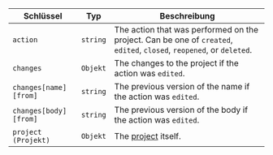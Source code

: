 | Schlüssel             | Typ      | Beschreibung                                                                                                         |
| --------------------- | -------- | -------------------------------------------------------------------------------------------------------------------- |
| `action`              | `string` | The action that was performed on the project. Can be one of `created`, `edited`, `closed`, `reopened`, or `deleted`. |
| `changes`             | `Objekt` | The changes to the project if the action was `edited`.                                                               |
| `changes[name][from]` | `string` | The previous version of the name if the action was `edited`.                                                         |
| `changes[body][from]` | `string` | The previous version of the body if the action was `edited`.                                                         |
| `project (Projekt)`   | `Objekt` | The [project](/v3/projects/) itself.                                                                                 |